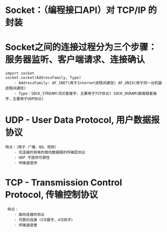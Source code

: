 
# Socket：（编程接口API）对 TCP/IP 的封装

# Socket之间的连接过程分为三个步骤：服务器监听、客户端请求、连接确认

    import socket
    socket.socket(AddressFamily, Type)
        - AddressFamily: AF_INET(用于Internet进程间通信) AF_UNIX(用于同一台机器进程间通信)
        - Type：SOCK_STREAM(流式套接字，主要用于TCP协议) SOCK_DGRAM(数据报套接字，主要用于UDP协议)
        
# UDP - User Data Protocol, 用户数据报协议
    
    特点：（用于 广播、QQ、视频）
        - 无连接的简单的面向数据报的传输层协议
        - UDP 不提供可靠性
        - 传输速度快
    
 # TCP - Transmission Control Protocol, 传输控制协议
 
     特点：
        - 面向连接的协议
        - 可靠的连接（3次握手、4次挥手）
        - 传输速度慢